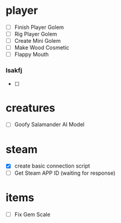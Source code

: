 # player
- [ ] Finish Player Golem
- [ ] Rig Player Golem
- [ ] Create Mini Golem
- [ ] Make Wood Cosmetic
- [ ] Flappy Mouth
### lsakfj
- [ ] 
# creatures
- [ ] Goofy Salamander AI Model
# steam
- [x] create basic connection script
- [ ] Get Steam APP ID (waiting for response)
# items
- [ ] Fix Gem Scale